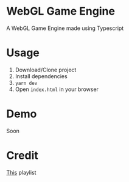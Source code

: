 # WebGL Game Engine

A WebGL Game Engine made using Typescript

# Usage

1. Download/Clone project
2. Install dependencies
3. `yarn dev`
4. Open `index.html` in your browser

# Demo

Soon

# Credit

[This](https://www.youtube.com/playlist?list=PLv8Ddw9K0JPiTHLMQw31Yh4qyTAcHRnJx) playlist
